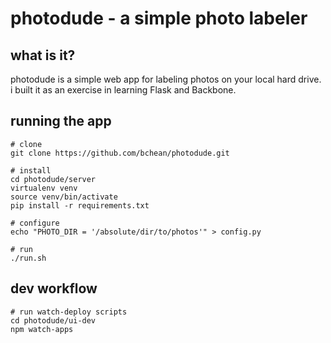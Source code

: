 # photodude - a simple photo labeler

## what is it?

photodude is a simple web app for labeling photos on your local hard drive. i built it as an exercise in learning Flask and Backbone.

## running the app

```
# clone
git clone https://github.com/bchean/photodude.git

# install
cd photodude/server
virtualenv venv
source venv/bin/activate
pip install -r requirements.txt

# configure
echo "PHOTO_DIR = '/absolute/dir/to/photos'" > config.py

# run
./run.sh
```

## dev workflow

```
# run watch-deploy scripts
cd photodude/ui-dev
npm watch-apps
```
